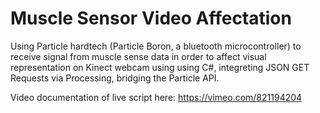 # Muscle Sensor Video Affectation 
Using Particle hardtech (Particle Boron, a bluetooth microcontroller) to receive signal from muscle sense data in order to affect visual representation on Kinect webcam using using C#, integreting JSON GET Requests via Processing, bridging the Particle API. 

Video documentation of live script here: https://vimeo.com/821194204
